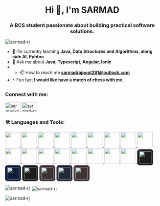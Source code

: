 
<h1 align="center">Hi 👋, I'm SARMAD</h1>
<h3 align="center">
  A BCS student passionate about building practical software solutions.
</h3>

<p align="left">
  <img
    src="https://komarev.com/ghpvc/?username=sarmad-rj&label=Profile%20views&color=0e75b6&style=flat"
    alt="sarmad-rj"
  />
</p>

- 🌱 I’m currently learning **Java, Data Structures and Algorithms, along side
AI, Pyhton**
- 💬 Ask me about **Java, Typescript, Angular, Ionic**
- - 📫 How to
reach me **sarmadrajpoot291@outlook.com**
- ⚡ Fun fact **I would like have a
match of chess with me.**

<h3 align="left">Connect with me:</h3>
<p align="left">
  <a href="https://linkedin.com/in/sarmad-rj" target="blank"
    ><img
      align="center"
      src="https://raw.githubusercontent.com/rahuldkjain/github-profile-readme-generator/master/src/images/icons/Social/linked-in-alt.svg"
      alt="sarmad-rj"
      height="30"
      width="50"
  /></a>
  <a href="https://www.leetcode.com/sarmad-rj" target="blank"
    ><img
      align="center"
      src="https://raw.githubusercontent.com/rahuldkjain/github-profile-readme-generator/master/src/images/icons/Social/leet-code.svg"
      alt="sarmad-rj"
      height="30"
      width="50"
  /></a>
</p>

<h3 align="left">🛠 Languages and Tools:</h3>
<p align="left">
  <!-- Angular -->
  <a href="https://angular.io/" target="_blank">
    <img src="https://skillicons.dev/icons?i=angular" width="50" height="50" />
  </a>

  <!-- Bootstrap -->
  <a href="https://getbootstrap.com" target="_blank">
    <img
      src="https://skillicons.dev/icons?i=bootstrap"
      width="50"
      height="50"
    />
  </a>

  <!-- C# -->
  <a href="https://learn.microsoft.com/dotnet/csharp/" target="_blank">
    <img src="https://skillicons.dev/icons?i=cs" width="50" height="50" />
  </a>

  <!-- CSS -->
  <a href="https://developer.mozilla.org/docs/Web/CSS" target="_blank">
    <img src="https://skillicons.dev/icons?i=css" width="50" height="50" />
  </a>

  <!-- Docker -->
  <a href="https://www.docker.com/" target="_blank">
    <img src="https://skillicons.dev/icons?i=docker" width="50" height="50" />
  </a>

  <!-- Firebase -->
  <a href="https://firebase.google.com/" target="_blank">
    <img src="https://skillicons.dev/icons?i=firebase" width="50" height="50" />
  </a>

  <!-- Git -->
  <a href="https://git-scm.com/" target="_blank">
    <img src="https://skillicons.dev/icons?i=git" width="50" height="50" />
  </a>

  <!-- Go -->
  <a href="https://go.dev/" target="_blank">
    <img src="https://skillicons.dev/icons?i=go" width="50" height="50" />
  </a>

  <!-- HTML -->
  <a href="https://developer.mozilla.org/docs/Web/HTML" target="_blank">
    <img src="https://skillicons.dev/icons?i=html" width="50" height="50" />
  </a>

  <!-- Java -->
  <a href="https://www.java.com/" target="_blank">
    <img src="https://skillicons.dev/icons?i=java" width="50" height="50" />
  </a>

  <!-- MongoDB -->
  <a href="https://www.mongodb.com/" target="_blank">
    <img src="https://skillicons.dev/icons?i=mongodb" width="50" height="50" />
  </a>

  <!-- SQL Server -->
  <a href="https://www.microsoft.com/sql-server" target="_blank">
    <img src="https://skillicons.dev/icons?i=sqlite" width="50" height="50" />
  </a>

  <!-- Node.js -->
  <a href="https://nodejs.org/" target="_blank">
    <img src="https://skillicons.dev/icons?i=nodejs" width="50" height="50" />
  </a>

  <!-- Postman -->
  <a href="https://postman.com" target="_blank">
    <img src="https://skillicons.dev/icons?i=postman" width="50" height="50" />
  </a>

  <!-- Redux -->
  <a href="https://redux.js.org/" target="_blank">
    <img src="https://skillicons.dev/icons?i=redux" width="50" height="50" />
  </a>

  <!-- VS Code -->
  <a href="https://code.visualstudio.com/" target="_blank">
    <img src="https://skillicons.dev/icons?i=vscode" width="50" height="50" />
  </a>

  <!-- IntelliJ IDEA -->
  <a href="https://www.jetbrains.com/idea/" target="_blank">
    <img src="https://skillicons.dev/icons?i=idea" width="50" height="50" />
  </a>
  <!-- Android -->
  <a href="https://developer.android.com" target="_blank">
    <img
      src="https://cdn.jsdelivr.net/gh/devicons/devicon/icons/android/android-original.svg"
      width="40"
      height="40"
      style="background-color: #1e1e1e; padding: 6px; border-radius: 8px"
    />
  </a>

  <!-- Ionic -->
  <a href="https://ionicframework.com/" target="_blank">
    <img
      src="https://ionicacademy.com/wp-content/uploads/2020/02/ionic-Logo.svg"
      width="40"
      height="40"
      style="background-color: #101e3c; padding: 6px; border-radius: 8px"
    />
  </a>

  <!-- Oracle -->
  <a href="https://www.oracle.com/" target="_blank">
    <img
      src="https://upload.wikimedia.org/wikipedia/commons/5/50/Oracle_logo.svg"
      width="40"
      height="40"
      style="background-color: #1e1e1e; padding: 6px; border-radius: 8px"
    />
  </a>

  <!-- Oracle -->
  <a href="https://www.oracle.com/" target="_blank">
    <img
      src="https://cdn.phidgets.com/education/wp-content/uploads/2021/04/Matplotlib_icon.png"
      width="40"
      height="40"
      style="background-color: #413434; padding: 6px; border-radius: 8px"
    />
  </a>

  <!-- Python -->
  <a href="https://www.python.org/" target="_blank">
    <img
      src="https://skillicons.dev/icons?i=python"
      width="40"
      height="40"
      style="background-color: #242938; padding: 6px; border-radius: 8px"
    />
  </a>

  <!-- Streamlit -->
  <a href="https://streamlit.io/" target="_blank">
    <img
      src="file:///C:/Users/Hp/Downloads/idoEQXjCMv_1754130596119.svg"
      width="40"
      height="40"
      style="background-color: #413434; padding: 6px; border-radius: 8px"
    />
  </a>
</p>

<p>
  <img
    align="left"
    src="https://github-readme-stats.vercel.app/api/top-langs?username=sarmad-rj&show_icons=true&locale=en&layout=compact"
    alt="sarmad-rj"
  />
</p>

<p>
  &nbsp;<img
    align="center"
    src="https://github-readme-stats.vercel.app/api?username=sarmad-rj&show_icons=true&locale=en"
    alt="sarmad-rj"
  />
</p>

<p>
  <img
    align="center"
    src="https://github-readme-streak-stats.herokuapp.com/?user=sarmad-rj&"
    alt="sarmad-rj"
  />
</p>
